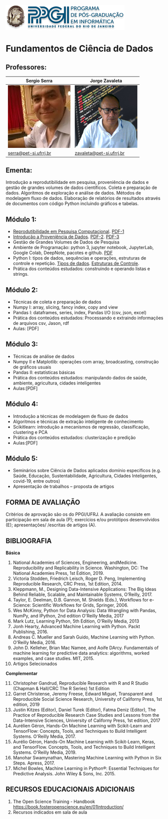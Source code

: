 ![PPGI_UFRJ](imagens/ppgi-ufrj.png)
# Fundamentos de Ciência de Dados

## Professores:

Sergio Serra                  | Jorge Zavaleta
------------------------------|--------------------------------|
 ![serra](imagens/serra.png) | ![Zavaleta](imagens/zavaleta.png)
[serra@pet-si.ufrrj.br](mailto:serra@pet-si.ufrrj.br) | [zavaleta@pet-si.ufrrj.br](zavaleta@pet-si.ufrrj.br)

## Ementa:
Introdução a reprodutibilidade em pesquisa, proveniência de dados e gestão de grandes volumes de dados científicos. Coleta e preparação de dados. Algoritmos de exploração e análise de dados. Métodos de modelagem fluxo de dados. Elaboração de relatórios de resultados através de documentos com código Python incluindo gráficos e tabelas.


## Módulo 1:

- [Reprodutibilidade em Pesquisa Computacional](FCD_M1_3_Reprodutibilidade.ipynb). [PDF-1](pdf/TESI_Modulo_1_P1.pdf)
- [Introdução a Proveniência de Dados](FCD_M1_4_Provenance.ipynb). [PDF-2](pdf/TESI_Modulo_1_P2.pdf). [PDF-3](pdf/TESI_Modulo_1_P3.pdf)
- Gestão de Grandes Volumes de Dados de Pesquisa
- Ambiente de Programação: python 3, jupyter notebook, JupyterLab, Google Colab, DeepNote, pacotes e github. [PDF](pdf/Ambientes_de_programacao.pdf)
- Python I: tipos de dados, sequências e operações, estruturas de controle e repetição. [Tipos de dados](FCD_M1_1_Tipos_de_dados.ipynb). [Estruturas de Controle](FCD_M1_2_Estruturas_de_controle.ipynb).
- Prática dos conteúdos estudados: construindo e operando listas e strings.

## Módulo 2:

- Técnicas de coleta e preparação de dados
- Numpy I: array, slicing, fancy index, copy and view
- Pandas I: dataframes, series, index, Pandas I/O (csv, json, excel)
- Prática dos conteúdos estudados: Processando e extraindo informações de arquivos csv, Jason, rdf
- Aulas: [PDF]

## Módulo 3:

- Técnicas de análise de dados
- Numpy II e Matplotlib: operações com array, broadcasting, construção de gráficos usuais
- Pandas II: estatísticas básicas
- Prática dos conteúdos estudados: manipulando dados de saúde, ambiente, agricultura, cidades inteligentes
- Aulas:[PDF]

## Módulo 4:

- Introdução a técnicas de modelagem de fluxo de dados
- Algoritmos e técnicas de extração inteligente de conhecimento
- Scikitlearn:  introdução a mecanismos de regressão, classificação, clustering e PCA
- Prática dos conteúdos estudados: clusterização e predição
- Aulas:[PDF]

## Módulo 5:

- Seminários sobre Ciência de Dados aplicados domínio específicos (e.g. Saúde, Educação, Sustentabilidade, Agricultura, Cidades Inteligentes, covid-19, entre outros)
- Apresentação de trabalhos – proposta de artigos

## FORMA DE AVALIAÇÃO

Critérios de aprovação são os do PPGI/UFRJ. A avaliação consiste em participação em sala de aula (P); exercícios e/ou protótipos desenvolvidos (E); apresentações/ /escritas de artigos (A).



## BIBLIOGRAFIA
**Básica**
1. National Academies of Sciences, Engineering, andMedicine. Reproducibility and Replicability in Science. Washington, DC: The National Academies Press, 1st Edition, 2019.
2. Victoria Stodden, Friedrich Leisch, Roger D. Peng, Implementing Reproducible Research, CRC Press, 1st Edition, 2014.
3. Kleppmann, M., Designing Data-Intensive Applications: The Big Ideas Behind Reliable, Scalable, and Maintainable Systems, O’Reilly, 2017.
4. Taylor, E. Deelman, D.B. Gannon, M. Shields (Eds.), Workflows for e-Science: Scientific Workflows for Grids, Springer, 2006.
5. Wes McKinny, Python for Data Analysis: Data Wrangling with Pandas, NumPy, and IPython, 2nd edition O'Reilly Media, 2017
6. Mark Lutz, Learning Python, 5th Edition, O'Reilly Media, 2013
7. Jonh Hearty, Advanced Machine Learning with Python. Packt Publishing, 2016.
8. Andreas C. Mueller and Sarah Guido, Machine Learning with Python. O'Reilly Media, 2016.
9. John D. Kelleher, Brian Mac Namee, and Aoife DArcy. Fundamentals of machine learning for predictive data analytics: algorithms, worked examples, and case studies. MIT, 2015.
10. Artigos Selecionados


**Complementar**

11. Christopher Gandrud, Reproducible Research with R and R Studio (Chapman & Hall/CRC The R Series) 1st Edition
12. Garret Christense, Jeremy Freese, Edward Miguel, Transparent and Reproducible Social Science Research, University of Californy Press, 1st edition, 2019
13. Justin Kitzes (Editor), Daniel Turek (Editor), Fatma Deniz (Editor), The Practice of Reproducible Research Case Studies and Lessons from the Data-Intensive Sciences, University of Californy Press, 1st edition, 2017
14. Aurélien Géron, Hands-On Machine Learning with Scikit-Learn and TensorFlow: Concepts, Tools, and Techniques to Build Intelligent Systems. O'Reilly Media, 2017.
15. Aurélio Géron, Hands-On Machine Learning with Scikit-Learn, Keras, and TensorFlow. Concepts, Tools, and Techniques to Build Intelligent Systems. O'Reilly Media, 2019.
16. Manohar Swamynathan, Mastering Machine Learning with Python in Six Steps. Apress, 2017.
17. Michel Bowles, Machine Learning in Python®: Essential Techniques for Predictive Analysis. John Wiley & Sons, Inc. 2015.

## RECURSOS EDUCACIONAIS ADICIONAIS

1. The Open Science Training - Handbook https://book.fosteropenscience.eu/en/01Introduction/
2. Recursos indicados em sala de aula
